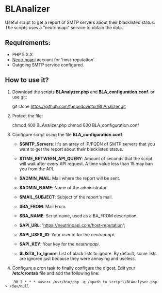 # BLAnalizer
Useful script to get a report of SMTP servers about their blacklisted status.
The scripts uses a "neutrinoapi" service to obtain the data.

## Requirements:

* PHP 5.X.X
* [Neutrinoapi](https://neutrinoapi.com) account for 'host-reputation'
* Outgoing SMTP service configured.

## How to use it?

1. Download the scripts **BLAnalyzer.php** and **BLA_configuration.conf**.
or use git:

    git clone https://github.com/facundovictor/BLAnalizer.git

2. Protect the file:

    chmod 400 BLAnalizer.php
    chmod 600 BLA_configuration.conf

3. Configure script using the file **BLA_configuration.conf**:

    - **$SMTP_Servers**:  It's an array of IP/FQDN of SMTP servers that you
    want to get the report about their blacklisted status.

    - **$TIME_BETWEEN_API_QUERY**:    Amount of seconds that the script will
    wait after every API request. A time value
    less than 15 may ban you from the API.

    - **$ADMIN_MAIL**:    Mail where the report will be sent.

    - **$ADMIN_NAME**:    Name of the administrator.

    - **$MAIL_SUBJECT**:  Subject of the report's mail.

    - **$BA_FROM**:   Mail From.

    - **$BA_NAME**:   Script name, used as a BA_FROM description.

    - **$API_URL**:   'https://neutrinoapi.com/host-reputation';

    - **$API_USER_ID**:   Your user id for the *neutrinoapi*.

    - **$API_KEY**:   Your key for the *neutrinoapi*.

    - **$LISTS_To_Ignore**:   List of black lists to ignore. By default, some
    lists are ignored just because they were annoying
    and useless.


4. Configure a cron task to finally configure the digest. Edit your **/etc/crontab** file and add the following line:

```
    30 2 * * * <user> /usr/bin/php -q /<path_to_scripts/BLAnalyser.php > /dev/null

```

